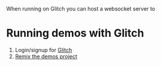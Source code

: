 When running on Glitch you can host a websocket server to 

# Running demos with Glitch

1. Login/signup for [Glitch](https://glitch.com)
2. [Remix the demos project](https://glitch.com/edit/#!/ixfx-demos)

